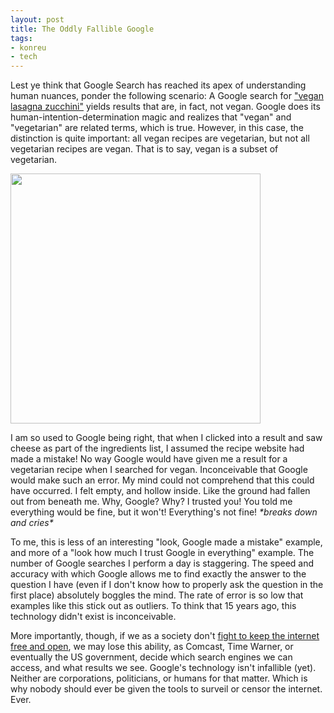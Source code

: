```yaml
---
layout: post
title: The Oddly Fallible Google
tags:
- konreu
- tech
---
```

<p>Lest ye think that Google Search has reached its apex of understanding human nuances, ponder the following scenario: A Google search for <a href="https://www.google.com/search?q=vegan+lasagna+zucchini">"vegan lasagna zucchini"</a> yields results that are, in fact, not vegan. Google does its human-intention-determination magic and realizes that "vegan" and "vegetarian" are related terms, which is true. However, in this case, the distinction is quite important: all vegan recipes are vegetarian, but not all vegetarian recipes are vegan. That is to say, vegan is a subset of vegetarian.</p>

<img src="http://android.konreu.com{{ site.url }}/assets/2014/05/google-vegan-vegetarian.png" height="400" alt="" title="google-vegan-vegetarian" class="alignnone size-medium wp-image-456" />

<p>I am so used to Google being right, that when I clicked into a result and saw cheese as part of the ingredients list, I assumed the recipe website had made a mistake! No way Google would have given me a result for a vegetarian recipe when I searched for vegan. Inconceivable that Google would make such an error. My mind could not comprehend that this could have occurred. I felt empty, and hollow inside. Like the ground had fallen out from beneath me. Why, Google? Why? I trusted you! You told me everything would be fine, but it won't! Everything's not fine!  <i>*breaks down and cries*</i></p>

<p>To me, this is less of an interesting "look, Google made a mistake" example, and more of a "look how much I trust Google in everything" example. The number of Google searches I perform a day is staggering. The speed and accuracy with which Google allows me to find exactly the answer to the question I have (even if I don't know how to properly ask the question in the first place) absolutely boggles the mind. The rate of error is so low that examples like this stick out as outliers. To think that 15 years ago, this technology didn't exist is inconceivable.</p>

<p>More importantly, though, if we as a society don't <a href="http://android.konreu.com/general/i-heart-the-internets-and-so-should-u/">fight to keep the internet free and open</a>, we may lose this ability, as Comcast, Time Warner, or eventually the US government, decide which search engines we can access, and what results we see. Google's technology isn't infallible (yet). Neither are corporations, politicians, or humans for that matter. Which is why nobody should ever be given the tools to surveil or censor the internet. Ever.</p>
